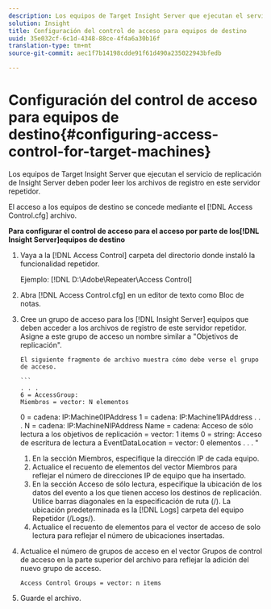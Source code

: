 ```yaml
---
description: Los equipos de Target Insight Server que ejecutan el servicio de replicación de Insight Server deben poder leer los archivos de registro en este servidor repetidor.
solution: Insight
title: Configuración del control de acceso para equipos de destino
uuid: 35e032cf-6c1d-4348-88ce-4f4a6a30b16f
translation-type: tm+mt
source-git-commit: aec1f7b14198cdde91f61d490a235022943bfedb

---
```



# Configuración del control de acceso para equipos de destino{#configuring-access-control-for-target-machines}

Los equipos de Target Insight Server que ejecutan el servicio de replicación de Insight Server deben poder leer los archivos de registro en este servidor repetidor.

El acceso a los equipos de destino se concede mediante el [!DNL Access Control.cfg] archivo.

**Para configurar el control de acceso para el acceso por parte de los[!DNL Insight Server]equipos de destino**

1. Vaya a la [!DNL Access Control] carpeta del directorio donde instaló la funcionalidad repetidor.

   Ejemplo: [!DNL D:\Adobe\Repeater\Access Control]

1. Abra [!DNL Access Control.cfg] en un editor de texto como Bloc de notas.
1. Cree un grupo de acceso para los [!DNL Insight Server] equipos que deben acceder a los archivos de registro de este servidor repetidor. Asigne a este grupo de acceso un nombre similar a &quot;Objetivos de replicación&quot;.

       El siguiente fragmento de archivo muestra cómo debe verse el grupo de acceso.
       
       ```
       . . .
       6 = AccessGroup:
       Miembros = vector: N elementos
     0 = cadena: IP:Machine0IPAddress
     1 = cadena: IP:Machine1IPAddress
     . . .
       N = cadena: IP:MachineNIPAddress
     Name = cadena: Acceso de sólo
 lectura a los objetivos     de replicación = vector: 1 items
     0 = string: Acceso de escritura de
 lectura a EventDataLocation     = vector: 0 elementos
    . . .
       &quot;
   
   1. En la sección Miembros, especifique la dirección IP de cada equipo.
   1. Actualice el recuento de elementos del vector Miembros para reflejar el número de direcciones IP de equipo que ha insertado.
   1. En la sección Acceso de sólo lectura, especifique la ubicación de los datos del evento a los que tienen acceso los destinos de replicación. Utilice barras diagonales en la especificación de ruta (/). La ubicación predeterminada es la [!DNL Logs] carpeta del equipo Repetidor (/Logs/).
   1. Actualice el recuento de elementos para el vector de acceso de solo lectura para reflejar el número de ubicaciones insertadas.

1. Actualice el número de grupos de acceso en el vector Grupos de control de acceso en la parte superior del archivo para reflejar la adición del nuevo grupo de acceso.

   ```
   Access Control Groups = vector: n items
   ```

1. Guarde el archivo.
